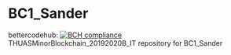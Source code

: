 # BC1_Sander 
bettercodehub: [![BCH compliance](https://bettercodehub.com/edge/badge/web3assignments/BC1_Sander?branch=master)](https://bettercodehub.com/) 
<br> 
THUASMinorBlockchain_20192020B_IT repository for BC1_Sander 
<br> 
